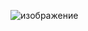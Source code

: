 ![изображение](https://github.com/Sevefy/lab4/assets/123239830/efb47300-14e4-401f-a746-3ccb58b23907)
